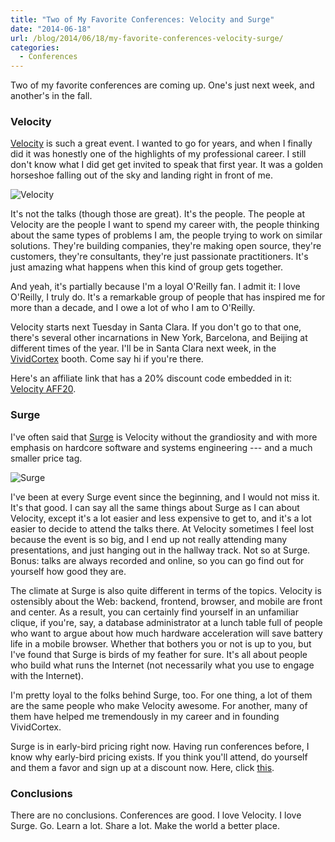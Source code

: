```yaml
---
title: "Two of My Favorite Conferences: Velocity and Surge"
date: "2014-06-18"
url: /blog/2014/06/18/my-favorite-conferences-velocity-surge/
categories:
  - Conferences
---
```


Two of my favorite conferences are coming up. One's just next week, and
another's in the fall.

### Velocity

[Velocity](http://www.kqzyfj.com/click-7094008-11742203) is such a great event.
I wanted to go for years, and when I finally did it was honestly one of the
highlights of my professional career. I still don't know what I did get get
invited to speak that first year. It was a golden horseshoe falling out of the
sky and landing right in front of me.

![Velocity](/media/2014/06/velocity.png)

<!--more-->

It's not the talks (though those are great). It's the people. The people
at Velocity are the people I want to spend my career with, the people thinking
about the same types of problems I am, the people trying to work on similar
solutions. They're building companies, they're making open source, they're
customers, they're consultants, they're just passionate practitioners. It's just
amazing what happens when this kind of group gets together.

And yeah, it's partially because I'm a loyal O'Reilly fan. I admit it: I love
O'Reilly, I truly do. It's a remarkable group of people that has inspired me for
more than a decade, and I owe a lot of who I am to O'Reilly.

Velocity starts next Tuesday in Santa Clara. If you don't go to that one,
there's several other incarnations in New York, Barcelona, and Beijing at
different times of the year. I'll be in Santa Clara next week, in the
[VividCortex](https://vividcortex.com/) booth. Come say hi if you're there.

Here's an affiliate link that has a 20% discount code embedded in it:
[Velocity AFF20](http://www.kqzyfj.com/click-7094008-11742203).

### Surge

I've often said that [Surge](http://surge.omniti.com/) is Velocity without the grandiosity and with more
emphasis on hardcore software and systems engineering --- and a much smaller
price tag.

![Surge](/media/2014/06/surge.png)

I've been at every Surge event since the beginning, and I would not miss it.
It's that good. I can say all the same things about Surge as I can about
Velocity, except it's a lot easier and less expensive to get to, and it's a lot
easier to decide to attend the talks there. At Velocity sometimes I feel lost
because the event is so big, and I end up not really attending many
presentations, and just hanging out in the hallway track. Not so at Surge.
Bonus: talks are always recorded and online, so you can go find out for yourself
how good they are.

The climate at Surge is also quite different in terms of the topics. Velocity is
ostensibly about the Web: backend, frontend, browser, and mobile are front and
center. As a result, you can certainly find yourself in an unfamiliar clique, if
you're, say, a database administrator at a lunch table full of people who want to
argue about how much hardware acceleration will save battery life in a mobile
browser. Whether that bothers you or not is up to you, but I've found that Surge
is birds of my feather for sure. It's all about people who build what runs the
Internet (not necessarily what you use to engage with the Internet).

I'm pretty loyal to the folks behind Surge, too. For one thing, a lot of them
are the same people who make Velocity awesome. For another, many of them have
helped me tremendously in my career and in founding VividCortex.

Surge is in early-bird pricing right now. Having run conferences before, I know
why early-bird pricing exists. If you think you'll attend, do yourself and them
a favor and sign up at a discount now. Here, click [this](http://surge.omniti.com/2014).

### Conclusions

There are no conclusions. Conferences are good. I love Velocity. I love Surge.
Go. Learn a lot. Share a lot. Make the world a better place.
